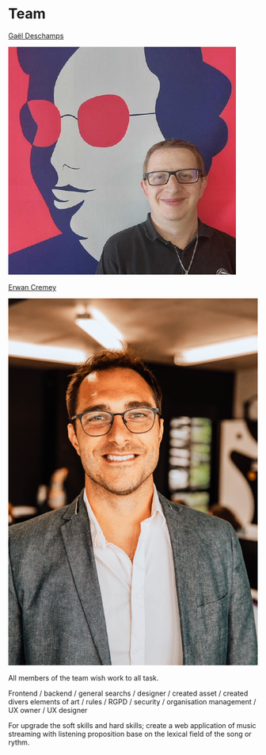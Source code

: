 # Team

[Gaël Deschamps](https://github.com/GTDeschamps) 

![134689188.jpg](134689188.jpg)

[Erwan Cremey](https://github.com/ER1-53)

![CREMEY Erwan C21 (1).jpg](CREMEY_Erwan_C21_(1).jpg)

All members of the team wish work to all task.

Frontend / backend / general searchs / designer / created asset / created divers elements of art / rules / RGPD / security / organisation management / UX owner / UX designer

For upgrade the soft skills and hard skills; create a web application of music streaming with listening proposition base on the lexical field of the song or rythm.